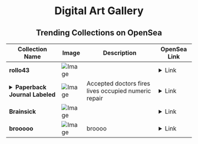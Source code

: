 <div align="center">

# Digital Art Gallery

## Trending Collections on OpenSea

| Collection Name                       | Image                                                                                     | Description                       | OpenSea Link                                                                                          |
|---------------------------------------|-------------------------------------------------------------------------------------------|-----------------------------------|--------------------------------------------------------------------------------------------------------|
| **rollo43** | ![Image](https://i.seadn.io/s/raw/files/edf7201927703cfa04b5cc1c6531f1b2.jpg?w=500&auto=format?w=200&auto=format) |  | <details><summary>Link</summary>[rollo43](https://opensea.io/collection/rollo43)</details> |
| **<details><summary>Paperback Journal Labeled</summary></details>** | ![Image](https://i.seadn.io/s/raw/files/24fe335264ad4f355e29f7dc850ea7ae.jpg?w=500&auto=format?w=200&auto=format) | Accepted doctors fires lives occupied numeric repair | <details><summary>Link</summary>[Paperback Journal Labeled](https://opensea.io/collection/paperback-journal-labeled)</details> |
| **Brainsick** | ![Image](https://i.seadn.io/s/raw/files/26d47766e430881f077acdec4e23a4b8.jpg?w=500&auto=format?w=200&auto=format) |  | <details><summary>Link</summary>[Brainsick](https://opensea.io/collection/brainsick-1)</details> |
| **brooooo** | ![Image](https://i.seadn.io/s/raw/files/53f1da9d96ab0b1e96399497fc1b2282.jpg?w=500&auto=format?w=200&auto=format) | broooo | <details><summary>Link</summary>[brooooo](https://opensea.io/collection/brooooo-2)</details> |

</div>
